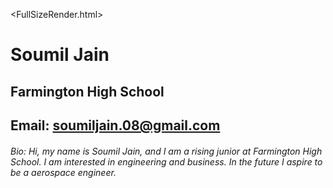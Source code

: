 <FullSizeRender.html>
# Soumil Jain
## Farmington High School
## Email: soumiljain.08@gmail.com
###### Bio: Hi, my name is Soumil Jain, and I am a rising junior at Farmington High School. I am interested in engineering and business. In the future I aspire to be a aerospace engineer.
